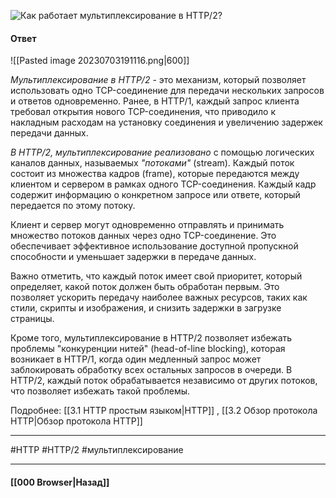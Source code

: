 ![Как работает мультиплексирование в `HTTP/2`?](https://youtu.be/-mWa7erZu64?t=378)

#### Ответ

![[Pasted image 20230703191116.png|600]]

*Мультиплексирование в HTTP/2* - это механизм, который позволяет использовать одно TCP-соединение для передачи нескольких запросов и ответов одновременно. Ранее, в HTTP/1, каждый запрос клиента требовал открытия нового TCP-соединения, что приводило к накладным расходам на установку соединения и увеличению задержек передачи данных.

*В HTTP/2, мультиплексирование реализовано* с помощью логических каналов данных, называемых *"потоками"* (stream). Каждый поток состоит из множества кадров (frame), которые передаются между клиентом и сервером в рамках одного TCP-соединения. Каждый кадр содержит информацию о конкретном запросе или ответе, который передается по этому потоку.

Клиент и сервер могут одновременно отправлять и принимать множество потоков данных через одно TCP-соединение. Это обеспечивает эффективное использование доступной пропускной способности и уменьшает задержки в передаче данных.

Важно отметить, что каждый поток имеет свой приоритет, который определяет, какой поток должен быть обработан первым. Это позволяет ускорить передачу наиболее важных ресурсов, таких как стили, скрипты и изображения, и снизить задержки в загрузке страницы.

Кроме того, мультиплексирование в HTTP/2 позволяет избежать проблемы "конкуренции нитей" (head-of-line blocking), которая возникает в HTTP/1, когда один медленный запрос может заблокировать обработку всех остальных запросов в очереди. В HTTP/2, каждый поток обрабатывается независимо от других потоков, что позволяет избежать такой проблемы.

Подробнее: [[3.1 HTTP простым языком|HTTP]] , [[3.2 Обзор протокола HTTP|Обзор протокола HTTP]]

___
#HTTP #HTTP/2 #мультиплексирование

___

#### [[000 Browser|Назад]]